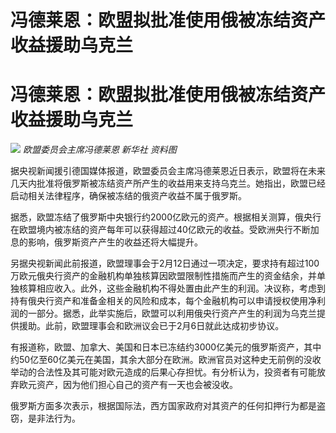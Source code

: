 # 冯德莱恩：欧盟拟批准使用俄被冻结资产收益援助乌克兰

# 冯德莱恩：欧盟拟批准使用俄被冻结资产收益援助乌克兰

![](https://inews.gtimg.com/om_bt/O6uUmVru18T63NRjJhn3p1KAazvObAw69H-BIRXUPfxSQAA/1000)
_欧盟委员会主席冯德莱恩 新华社 资料图_

据央视新闻援引德国媒体报道，欧盟委员会主席冯德莱恩近日表示，欧盟将在未来几天内批准将俄罗斯被冻结资产所产生的收益用来支持乌克兰。她指出，欧盟已经启动相关法律程序，确保被冻结的俄资产收益不属于俄罗斯。

据悉，欧盟冻结了俄罗斯中央银行约2000亿欧元的资产。根据相关测算，俄央行在欧盟境内被冻结的资产每年可以获得超过40亿欧元的收益。受欧洲央行不断加息的影响，俄罗斯资产产生的收益还将大幅提升。

另据央视新闻此前报道，欧盟理事会于2月12日通过一项决定，要求持有超过100万欧元俄央行资产的金融机构单独核算因欧盟限制性措施而产生的资金结余，并单独核算相应收入。此外，这些金融机构不得处置由此产生的利润。决议称，考虑到持有俄央行资产和准备金相关的风险和成本，每个金融机构可以申请授权使用净利润的一部分。据悉，此举实施后，欧盟可以利用俄央行资产产生的利润为乌克兰提供援助。此前，欧盟理事会和欧洲议会已于2月6日就此达成初步协议。

有报道称，欧盟、加拿大、美国和日本已冻结约3000亿美元的俄罗斯资产，其中约50亿至60亿美元在美国，其余大部分在欧洲。欧洲官员对这种史无前例的没收举动的合法性及其可能对欧元造成的后果心存担忧。有分析认为，投资者有可能放弃欧元资产，因为他们担心自己的资产有一天也会被没收。

俄罗斯方面多次表示，根据国际法，西方国家政府对其资产的任何扣押行为都是盗窃，是非法行为。

